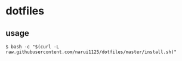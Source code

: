 
# dotfiles

## usage

```
$ bash -c "$(curl -L raw.githubusercontent.com/narui1125/dotfiles/master/install.sh)"
```
